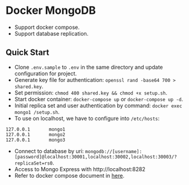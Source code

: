 # Docker MongoDB
- Support docker compose.
- Support database replication.

## Quick Start

- Clone `.env.sample` to `.env` in the same directory and update configuration for project.
- Generate key file for authentication: `openssl rand -base64 700 > shared.key`.
- Set permission: `chmod 400 shared.key && chmod +x setup.sh`.
- Start docker container: `docker-compose up` or `docker-compose up -d`.
- Initial replica set and user authentication by command: `docker exec mongo1 /setup.sh`.
- To use on localhost, we have to configure into `/etc/hosts`:
```
127.0.0.1       mongo1
127.0.0.1       mongo2
127.0.0.1       mongo3
```
- Connect to database by uri: `mongodb://[username]:[password]@localhost:30001,localhost:30002,localhost:30003/?replicaSet=rs0`.
- Access to Mongo Express with http://localhost:8282
- Refer to docker compose document in [here](https://docs.docker.com/compose/overview/#compose-documentation).
